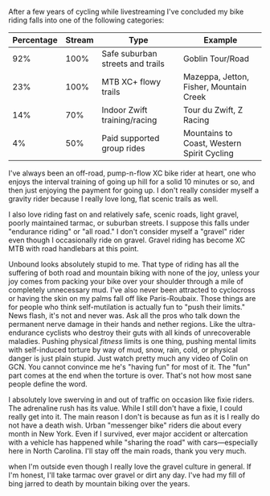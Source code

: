 After a few years of cycling while livestreaming I've concluded my bike riding falls into one of the following categories:

| Percentage | Stream | Type                             | Example                                    |
| ---------- | ------ | -------------------------------- | ------------------------------------------ |
| 92%        | 100%   | Safe suburban streets and trails | Goblin Tour/Road                           |
| 23%        | 100%   | MTB XC+ flowy trails             | Mazeppa, Jetton, Fisher, Mountain Creek    |
| 14%        | 70%    | Indoor Zwift training/racing     | Tour du Zwift, Z Racing                    |
| 4%         | 50%    | Paid supported group rides       | Mountains to Coast, Western Spirit Cycling |

I've always been an off-road, pump-n-flow XC bike rider at heart, one who enjoys the interval training of going up hill for a solid 10 minutes or so, and then just enjoying the payment for going up. I don't really consider myself a gravity rider because I really love long, flat scenic trails as well. 

I also love riding fast on and relatively  safe, scenic roads, light gravel, poorly maintained tarmac, or suburban streets. I suppose this falls under "endurance riding" or "all road." I don't consider myself a "gravel" rider even though I occasionally ride on gravel. Gravel riding has become XC MTB with road handlebars at this point.

Unbound looks absolutely stupid to me. That type of riding has all the suffering of both road and mountain biking with none of the joy, unless your joy comes from packing your bike over your shoulder through a mile of completely unnecessary mud. I've also never been attracted to cyclocross or having the skin on my palms fall off like Paris-Roubaix.  Those things are for people who think self-mutilation is actually fun to "push their limits." News flash, it's not and never was. Ask all the pros who talk down the permanent nerve damage in their hands and nether regions. Like the ultra-endurance cyclists who destroy their guts with all kinds of unrecoverable maladies. Pushing physical *fitness* limits is one thing, pushing mental limits with self-induced torture by way of mud, snow, rain, cold, or physical danger is just plain stupid. Just watch pretty much any video of Colin on GCN. You cannot convince me he's "having fun" for most of it. The "fun" part comes at the end when the torture is over. That's not how most sane people define the word.

I absolutely love swerving in and out of traffic on occasion like fixie riders. The adrenaline rush has its value. While I still don't have a fixie, I could really get into it. The main reason I don't is because as fun as it is I really do not have a death wish. Urban "messenger bike" riders die about every month in New York. Even if I survived, ever major accident or altercation with a vehicle has happened while "sharing the road" with cars—especially here in North Carolina. I'll stay off the main roads, thank you very much.

when I'm outside even though I really love the gravel culture in general. If I'm honest, I'll take tarmac over gravel or dirt any day. I've had my fill of bing jarred to death by mountain biking over the years.

